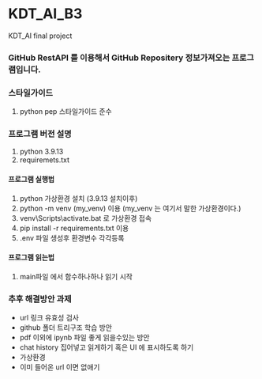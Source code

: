 # KDT_AI_B3
KDT_AI final project


### GitHub RestAPI 를 이용해서 GitHub Repositery 정보가져오는 프로그램입니다. 


### 스타일가이드 

1. python pep 스타일가이드 준수  

### 프로그램 버전 설명

1.  python 3.9.13
2.  requiremets.txt

#### 프로그램 실행법  
 1. python 가상환경 설치 (3.9.13 설치이후)  
 2. python -m venv (my_venv) 이용 (my_venv 는 여기서 말한 가상환경이다.)
 3. venv\Scripts\activate.bat 로 가상환경 접속    
 4. pip install -r requirements.txt 이용  
 5. .env 파일 생성후 환경변수 각각등록  

#### 프로그램 읽는법

1. main파일 에서 함수하나하나 읽기 시작  

### 추후 해결방안 과제  

 - url 링크 유효성 검사  
 - github 폴더 트리구조 학습 방안  
 - pdf 이외에 ipynb 파일 좋게 읽을수있는 방안  
 - chat history 집어넣고 읽게하기 혹은 UI 에 표시하도록 하기   
 - 가상환경  
 - 이미 들어온 url 이면 없애기
